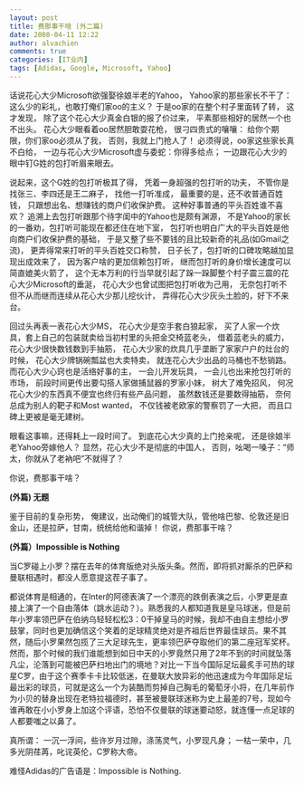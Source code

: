 ```yaml
---
layout: post
title: 费那事干啥 (外二篇)
date: 2008-04-11 12:22
author: alvachien
comments: true
categories: [IT业内]
tags: [Adidas, Google, Microsoft, Yahoo]
---
```


话说花心大少Microsoft欲强娶徐娘半老的Yahoo，
Yahoo家的那些家长不干了：
这么少的彩礼，也敢打俺们家oo的主义？
于是oo家的在整个村子里面转了转，
这才发现，
除了这个花心大少真金白银的报了价过来，
平素那些相好的居然一个也不出头。
花心大少眼看着oo居然胆敢耍花枪，
很刁四贵式的嚷嚷：
给你个期限，你们家oo必须从了我，
否则，我就上门抢人了！
必须得说，oo家这些家长真不白给，
一边与花心大少Microsoft虚与委蛇：你得多给点；
一边跟花心大少的眼中钉G姓的包打听眉来眼去。

说起来，这个G姓的包打听极其了得，
凭着一身超强的包打听的功夫，
不管你是找张三、李四还是王二麻子，
找他一打听准成，
最重要的是，还不收普通百姓钱，
只跟想出名、想赚钱的商户们收保护费。
这种好事普通的平头百姓谁不喜欢？
追溯上去包打听跟那个待字闺中的Yahoo也是颇有渊源，
不是Yahoo的家长的一番劝，包打听可能现在都还住在地下室，
包打听也明白广大的平头百姓是他向商户们收保护费的基础，
于是又整了些不要钱的且比较新奇的礼品(如Gmail之流)，
更弄得常来打听的平头百姓交口称赞，
日子长了，包打听的口碑攻略越加显现出成效来了，
因为客户啥的更加信赖包打听，
继而包打听的身价增长速度可以简直媲美火箭了，
这个无本万利的行当早就引起了跺一跺脚整个村子震三震的花心大少Microsoft的垂涎，
花心大少也曾试图把包打听收为己用，
无奈包打听不但不从而继而连续从花心大少那儿挖伙计，
弄得花心大少灰头土脸的，好下不来台。

回过头再表一表花心大少MS，
花心大少是空手套白狼起家，
买了人家一个炊具，套上自己的包装就卖给当初村里的头把金交椅蓝老头，
借着蓝老头的威力，花心大少很快数钱数到手抽筋，
花心大少家的炊具几乎垄断了家家户户的灶台的时候，
花心大少牌锅碗瓢盆也大卖特卖，
就连花心大少出品的马桶也不愁销路。
而花心大少心窍也是活络好事的主，
一会儿开发玩具，
一会儿也出来抢包打听的市场，
前段时间更传出要勾搭人家做捕鼠器的罗家小妹，
树大了难免招风，
何况花心大少的东西真不便宜也终归有些产品问题，
虽然数钱还是要数得抽筋，
奈何总成为别人的靶子和Most wanted，
不仅钱被老欧家的警察罚了一大把，
而且口碑上更被是毫无建树。

眼看这事嘛，还得耗上一段时间了。
到底花心大少真的上门抢亲呢，
还是徐娘半老Yahoo旁嫁他人？
显然，花心大少不是彻底的中国人，
否则，吆喝一嗓子：“师太，你就从了老衲吧”不就得了？

你说，费那事干啥？

**(外篇) 无题**

鉴于目前的复杂形势，
俺建议，出动俺们的城管大队，管他啥巴黎、伦敦还是旧金山，还是拉萨，甘南，统统给他和谐掉！
你说，费那事干啥？

**(外篇）Impossible is Nothing**

当C罗碰上小罗？摆在去年的体育版绝对头版头条。然而，即将抓对厮杀的巴萨和曼联相遇时，都没人愿意提这茬子事了。

都说体育是相通的，在Inter的阿德表演了一个漂亮的跌倒表演之后，小罗更是直接上演了一个自由落体（跳水运动？）。熟悉我的人都知道我是皇马球迷，但是前年小罗率领巴萨在伯纳乌轻轻松松3：0干掉皇马的时候，我却不由自主想给小罗鼓掌，同时也更加确信这个笑着的足球精灵绝对是齐祖后世界最佳球员。果不其然，随后小罗果然包揽了三大足球先生，更率领巴萨夺取他们的第二座冠军奖杯。然而，那个时候的我们谁能想到如日中天的小罗竟然只用了2年不到的时间就坠落凡尘，沦落到可能被巴萨扫地出门的境地？对比一下当今国际足坛最炙手可热的球星C罗，由于这个赛季卡卡比较低迷，在曼联大放异彩的他迅速成为今年国际足坛最出彩的球员，可就是这么一个为装酷而剪掉自己胸毛的葡萄牙小将，在几年前作为小贝的替身出现在老特拉福德时，甚至被曼联球迷称为史上最差的7号，现如今谁再敢在小小罗身上加这个评语，恐怕不仅曼联的球迷要动怒，就连懂一点足球的人都要嗤之以鼻了。

真所谓：
一沉一浮间，些许岁月过隙，涤荡灵气，小罗现凡身；
一枯一荣中，几多光阴荏苒，叱诧英伦，C罗称大帝。

难怪Adidas的广告语是：Impossible is Nothing.
